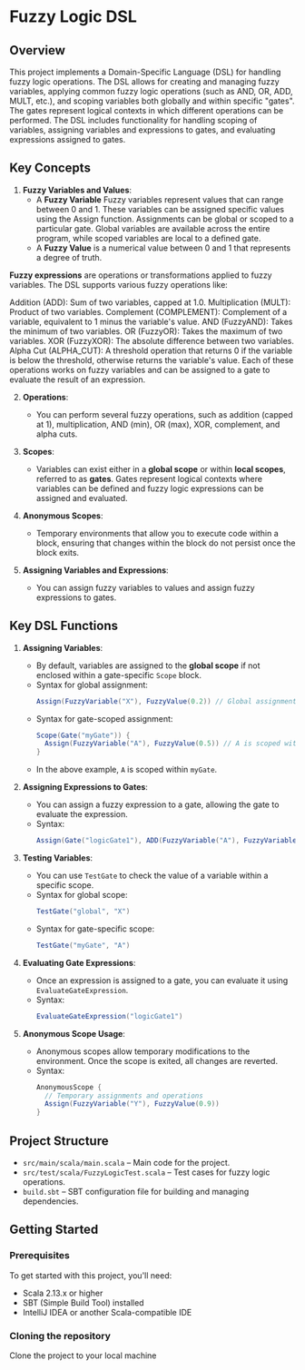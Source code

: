# Fuzzy Logic DSL

## Overview
This project implements a Domain-Specific Language (DSL) for handling fuzzy logic operations. The DSL allows for creating and managing fuzzy variables, applying common fuzzy logic operations (such as AND, OR, ADD, MULT, etc.), and scoping variables both globally and within specific "gates". The gates represent logical contexts in which different operations can be performed. The DSL includes functionality for handling scoping of variables, assigning variables and expressions to gates, and evaluating expressions assigned to gates.

## Key Concepts

1. **Fuzzy Variables and Values**:
   - A **Fuzzy Variable** Fuzzy variables represent values that can range between 0 and 1. These variables can be assigned specific values using the Assign function. Assignments can be global or scoped to a    particular gate. Global variables are available across the entire program, while scoped variables are local to a defined gate.
   - A **Fuzzy Value** is a numerical value between 0 and 1 that represents a degree of truth.

**Fuzzy expressions** are operations or transformations applied to fuzzy variables. The DSL supports various fuzzy operations like:

   Addition (ADD): Sum of two variables, capped at 1.0.
   Multiplication (MULT): Product of two variables.
   Complement (COMPLEMENT): Complement of a variable, equivalent to 1 minus the variable's value.
   AND (FuzzyAND): Takes the minimum of two variables.
   OR (FuzzyOR): Takes the maximum of two variables.
   XOR (FuzzyXOR): The absolute difference between two variables.
   Alpha Cut (ALPHA_CUT): A threshold operation that returns 0 if the variable is below the threshold, otherwise returns the variable's value.
   Each of these operations works on fuzzy variables and can be assigned to a gate to evaluate the result of an expression.
   
2. **Operations**:
   - You can perform several fuzzy operations, such as addition (capped at 1), multiplication, AND (min), OR (max), XOR, complement, and alpha cuts.
   
3. **Scopes**:
   - Variables can exist either in a **global scope** or within **local scopes**, referred to as **gates**. Gates represent logical contexts where variables can be defined and fuzzy logic expressions can be assigned and evaluated.
   
4. **Anonymous Scopes**:
   - Temporary environments that allow you to execute code within a block, ensuring that changes within the block do not persist once the block exits.

5. **Assigning Variables and Expressions**:
   - You can assign fuzzy variables to values and assign fuzzy expressions to gates.

## Key DSL Functions

1. **Assigning Variables**:
   - By default, variables are assigned to the **global scope** if not enclosed within a gate-specific `Scope` block.
   - Syntax for global assignment:
     ```scala
     Assign(FuzzyVariable("X"), FuzzyValue(0.2)) // Global assignment
     ```
   - Syntax for gate-scoped assignment:
     ```scala
     Scope(Gate("myGate")) {
       Assign(FuzzyVariable("A"), FuzzyValue(0.5)) // A is scoped within myGate
     }
     ```
   - In the above example, `A` is scoped within `myGate`.

2. **Assigning Expressions to Gates**:
   - You can assign a fuzzy expression to a gate, allowing the gate to evaluate the expression.
   - Syntax:
     ```scala
     Assign(Gate("logicGate1"), ADD(FuzzyVariable("A"), FuzzyVariable("B")))(using Gate("logicGate1"))
     ```

3. **Testing Variables**:
   - You can use `TestGate` to check the value of a variable within a specific scope.
   - Syntax for global scope:
     ```scala
     TestGate("global", "X")
     ```
   - Syntax for gate-specific scope:
     ```scala
     TestGate("myGate", "A")
     ```

4. **Evaluating Gate Expressions**:
   - Once an expression is assigned to a gate, you can evaluate it using `EvaluateGateExpression`.
   - Syntax:
     ```scala
     EvaluateGateExpression("logicGate1")
     ```

5. **Anonymous Scope Usage**:
   - Anonymous scopes allow temporary modifications to the environment. Once the scope is exited, all changes are reverted.
   - Syntax:
     ```scala
     AnonymousScope {
       // Temporary assignments and operations
       Assign(FuzzyVariable("Y"), FuzzyValue(0.9))
     }
     ```




## Project Structure
- `src/main/scala/main.scala` – Main code for the project.
- `src/test/scala/FuzzyLogicTest.scala` – Test cases for fuzzy logic operations.
- `build.sbt` – SBT configuration file for building and managing dependencies.

## Getting Started

### Prerequisites
To get started with this project, you'll need:
- Scala 2.13.x or higher
- SBT (Simple Build Tool) installed
- IntelliJ IDEA or another Scala-compatible IDE

### Cloning the repository
Clone the project to your local machine




